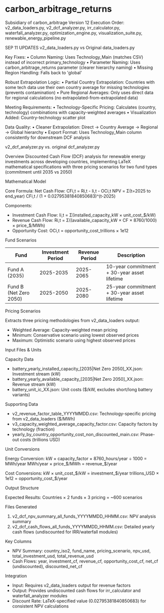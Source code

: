 # carbon_arbitrage_returns
Subsidiary of carbon_arbitrage
Version 12 Execution Order: v2_data_loaders.py, v2_dcf_analyzer.py, irr_calculator.py, waterfall_analyzer.py, optimization_engine.py, visualization_suite.py, renewable_energy_pipeline.py

SEP 11 UPDATES
v2_data_loaders.py vs Original data_loaders.py

  Key Fixes:
  • Column Naming: Uses Technology_Main (matches CSV) instead of incorrect primary_technology
  • Parameter Naming: Uses carbon_arbitrage_returns parameter (clearer hierarchy naming)
  • Missing Region Handling: Falls back to 'global' 

  Robust Extrapolation Logic:
  • Partial Country Extrapolation: Countries with some tech data use their own country average for missing
  technologies (prevents contamination)
  • Pure Regional Averages: Only uses direct data for regional calculations (no extrapolated-from-extrapolated data)

  Meeting Requirements:
  • Technology-Specific Pricing: Calculates (country, technology) combinations with capacity-weighted averages
  • Visualization Added: Country-technology scatter plot 

  Data Quality:
  • Cleaner Extrapolation: Direct → Country Average → Regional → Global hierarchy
  • Export Format: Uses Technology_Main column consistently for downstream DCF analysis


v2_dcf_analyzer.py vs. original dcf_analyzer.py 

  Overview
  Discounted Cash Flow (DCF) analysis for renewable energy investments across developing countries, implementing
  LaTeX mathematical specifications with three pricing scenarios for two fund types (commitment until 2035 vs 2050)

  Mathematical Model

  Core Formula:
  Net Cash Flow: CFi,t = Ri,t - Ii,t - OCi,t
  NPV = Σ(t=2025 to end_year) CFi,t / (1 + 0.02795381840850683)^(t-2025)

  Components:
  - Investment Cash Flow: Ii,t = Σ(installed_capacity_kW × unit_cost_$/kW)
  - Revenue Cash Flow: Ri,t = Σ((available_capacity_kW × CF × 8760/1000) × price_$/MWh)
  - Opportunity Cost: OCi,t = opportunity_cost_trillions × 1e12

  Fund Scenarios

  | Fund                   | Investment Period | Revenue Period | Description                                 |
  |------------------------|-------------------|----------------|---------------------------------------------|
  | Fund A (2035)          | 2025-2035         | 2025-2065      | 10-year commitment + 30-year asset lifetime |
  | Fund B (Net Zero 2050) | 2025-2050         | 2025-2080      | 25-year commitment + 30-year asset lifetime |

  Pricing Scenarios

  Extracts three pricing methodologies from v2_data_loaders output:
  - Weighted Average: Capacity-weighted mean pricing
  - Minimum: Conservative scenario using lowest observed prices
  - Maximum: Optimistic scenario using highest observed prices

  Input Files & Units

  Capacity Data
  - battery_yearly_installed_capacity_[2035|Net Zero 2050]_XX.json: Investment stream (kW)
  - battery_yearly_available_capacity_[2035|Net Zero 2050]_XX.json: Revenue stream (kW)
  - battery_unit_ic_XX.json: Unit costs ($/kW, excludes short/long battery variants)

  Supporting Data
  - v2_revenue_factor_table_YYYYMMDD.csv: Technology-specific pricing from v2_data_loaders ($/MWh)
  - v3_capacity_weighted_average_capacity_factor.csv: Capacity factors by technology (fraction)
  - yearly_by_country_opportunity_cost_non_discounted_main.csv: Phase-out costs (trillions USD)

  Unit Conversions

  Energy Conversion:
  kW × capacity_factor × 8760_hours/year ÷ 1000 = MWh/year
  MWh/year × price_$/MWh = revenue_$/year

  Cost Conversions:
  kW × unit_cost_$/kW = investment_$/year
  trillions_USD × 1e12 = opportunity_cost_$/year

  Output Structure

  Expected Results: Countries × 2 funds × 3 pricing = ~600 scenarios

  Files Generated

  1. v2_dcf_npv_summary_all_funds_YYYYMMDD_HHMM.csv: NPV analysis summary
  2. v2_dcf_cash_flows_all_funds_YYYYMMDD_HHMM.csv: Detailed yearly cash flows (undiscounted for IRR/waterfall
  modules)

  Key Columns

  - NPV Summary: country_iso2, fund_name, pricing_scenario, npv_usd, total_investment_usd, total_revenue_usd
  - Cash Flows: year, investment_cf, revenue_cf, opportunity_cost_cf, net_cf (undiscounted), discounted_net_cf

  Integration

  - Input: Requires v2_data_loaders output for revenue factors
  - Output: Provides undiscounted cash flows for irr_calculator and waterfall_analyzer modules
  - Discount Rate: LaTeX-specified value (0.02795381840850683) for consistent NPV calculations
